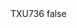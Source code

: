 <?xml version="1.0" encoding="UTF-8"?>
<CustomMetadata xmlns="http://soap.sforce.com/2006/04/metadata">
    <label>TXU736</label>
    <protected>false</protected>
</CustomMetadata>
